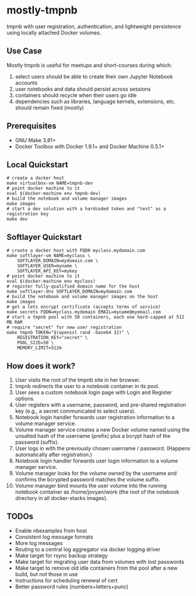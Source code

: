 # mostly-tmpnb

tmpnb with user registration, authentication, and lightweight persistence using locally attached Docker volumes.

## Use Case

Mostly tmpnb is useful for meetups and short-courses during which:

1. select users should be able to create their own Jupyter Notebook accounts
2. user notebooks and data should persist across sessions
3. containers should recycle when their users go idle
4. dependencies such as libraries, language kernels, extensions, etc. should remain fixed (mostly)

## Prerequisites

* GNU Make 3.81+
* Docker Toolbox with Docker 1.9.1+ and Docker Machine 0.5.1+

## Local Quickstart

```
# create a docker host
make virtualbox-vm NAME=tmpnb-dev
# point docker machine to it
eval $(docker-machine env tmpnb-dev)
# build the notebook and volume manager images
make images
# start a dev solution with a hardcoded token and "test" as a registration key
make dev 
```

## Softlayer Quickstart

```
# create a docker host with FQDN myclass.mydomain.com
make softlayer-vm NAME=myclass \
    SOFTLAYER_DOMAIN=mydomain.com \
    SOFTLAYER_USER=myname \
    SOFTLAYER_API_KEY=mykey
# point docker machine to it
eval $(docker-machine env myclass)
# register fully-qualified domain name for the host
make softlayer-dns SOFTLAYER_DOMAIN=mydomain.com
# build the notebook and volume manager images on the host
make images
# get a lets encrypt certificate (accepts terms of service)
make secrets FQDN=myclass.mydomain EMAIL=myname@myemail.com
# start a tmpnb pool with 50 containers, each one hard-capped at 512 MB RAM
# require "secret" for new user registration
make tmpnb TOKEN="$(openssl rand -base64 32)" \
    REGISTRATION_KEY="secret" \
    POOL_SIZE=50 \
    MEMORY_LIMIT=512m 
```

## How does it work?

1. User visits the root of the tmpnb site in her browser.
2. tmpnb redirects the user to a notebook container in its pool.
3. User sees a custom notebook login page with Login and Register options.
4. User registers with a username, password, and pre-shared registration key (e.g., a secret communicated to select users).
5. Notebook login handler forwards user registration information to a volume manager service.
6. Volume manager service creates a new Docker volume named using the unsalted hash of the username (prefix) plus a bcrypt hash of the password (suffix).
7. User logs in with the previously chosen username / password. (Happens automatically after registration.)
8. Notebook login handler forwards user login information to a volume manager service.
9. Volume manager looks for the volume owned by the username and confirms the bcrypted password matches the volume suffix.
10. Volume manager bind mounts the user volume into the running notebook container as /home/jovyan/work (the root of the notebook directory in all docker-stacks images).

## TODOs

* Enable nbexamples from host
* Consistent log message formats
* More log messages
* Routing to a central log aggregator via docker logging driver
* Make target for rsync backup strategy
* Make target for migrating user data from volumes with lost passwords
* Make target to remove old idle containers from the pool after a new build, but not those in use
* Instructions for scheduling renewal of cert
* Better password rules (numbers+letters+punc)
